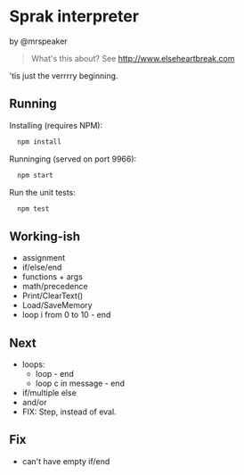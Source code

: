 # Sprak interpreter

by @mrspeaker

> What's this about? See http://www.elseheartbreak.com

'tis just the verrrry beginning.

## Running

Installing (requires NPM):

```js
  npm install
```

Runninging (served on port 9966):

```js
  npm start
```

Run the unit tests:

```js
  npm test
```

## Working-ish

* assignment
* if/else/end
* functions + args
* math/precedence
* Print/ClearText()
* Load/SaveMemory
* loop i from 0 to 10 - end

## Next

* loops:
  * loop - end
  * loop c in message - end
* if/multiple else
* and/or
* FIX: Step, instead of eval.

## Fix

* can't have empty if/end
